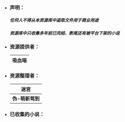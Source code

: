 - ### 声明：

  ##### ***任何人不得从本资源库中盗取文件用于商业用途***

  ***资源库中只收集多年前已完结、断尾还有被平台下架的小说***



- ### 资源提供者：

  | 吸血喵 |
  | ------ |



- ### 资源整理者：

  | 迷宫            |
  | --------------- |
  | **伪-萌新驾到** |



- ### 已收集的小说：

  |      |      |
  | ---- | ---- |

  

